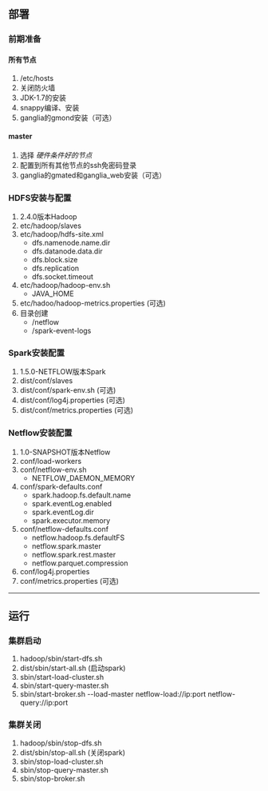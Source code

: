 ## 部署

### 前期准备

#### 所有节点
1. /etc/hosts
2. 关闭防火墙
3. JDK-1.7的安装
4. snappy编译、安装
5. ganglia的gmond安装（可选）

#### master
1. 选择 _硬件条件好的节点_
2. 配置到所有其他节点的ssh免密码登录
3. ganglia的gmated和ganglia_web安装（可选）

### HDFS安装与配置
1. 2.4.0版本Hadoop
2. etc/hadoop/slaves
3. etc/hadoop/hdfs-site.xml
   - dfs.namenode.name.dir
   - dfs.datanode.data.dir
   - dfs.block.size
   - dfs.replication
   - dfs.socket.timeout
4. etc/hadoop/hadoop-env.sh
   - JAVA_HOME
5. etc/hadoo/hadoop-metrics.properties (可选)
6. 目录创建
   - /netflow
   - /spark-event-logs

### Spark安装配置
1. 1.5.0-NETFLOW版本Spark
2. dist/conf/slaves
3. dist/conf/spark-env.sh (可选)
4. dist/conf/log4j.properties (可选)
5. dist/conf/metrics.properties (可选)

### Netflow安装配置
1. 1.0-SNAPSHOT版本Netflow
2. conf/load-workers
3. conf/netflow-env.sh
	- NETFLOW_DAEMON_MEMORY
4. conf/spark-defaults.conf
	- spark.hadoop.fs.default.name
	- spark.eventLog.enabled
	- spark.eventLog.dir
	- spark.executor.memory
5. conf/netflow-defaults.conf
	- netflow.hadoop.fs.defaultFS
	- netflow.spark.master
	- netflow.spark.rest.master
	- netflow.parquet.compression
6. conf/log4j.properties
7. conf/metrics.properties (可选)

---

## 运行

### 集群启动

1. hadoop/sbin/start-dfs.sh
2. dist/sbin/start-all.sh (启动spark)
3. sbin/start-load-cluster.sh
4. sbin/start-query-master.sh
5. sbin/start-broker.sh --load-master netflow-load://ip:port netflow-query://ip:port


### 集群关闭
1. hadoop/sbin/stop-dfs.sh
2. dist/sbin/stop-all.sh (关闭spark)
3. sbin/stop-load-cluster.sh
4. sbin/stop-query-master.sh
5. sbin/stop-broker.sh
